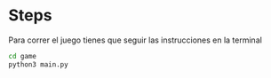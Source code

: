 # Steps

Para correr el juego tienes que seguir las instrucciones en la terminal

```sh
cd game 
python3 main.py
```